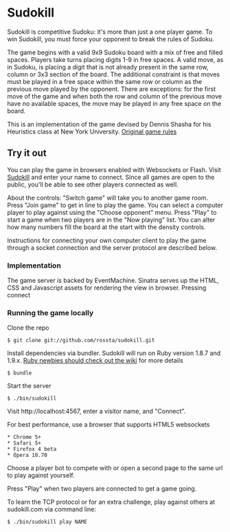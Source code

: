 # Sudokill #

Sudokill is competitive Sudoku: it's more than just a one player game. To win Sudokill, you must force your opponent to break the rules of Sudoku.

The game begins with a valid 9x9 Sudoku board with a mix of free and filled spaces. Players take turns placing digits 1-9 in free spaces. A valid move, as in Sudoku, is placing a digit that is not already present in the same row, column or 3x3 section of the board. The additional constraint is that moves must be played in a free space within the same row or column as the previous move played by the opponent. There are exceptions: for the first move of the game and when both the row and column of the previous move have no available spaces, the move may be played in any free space on the board.

This is an implementation of the game devised by Dennis Shasha for his Heuristics class at New York University. [Original game rules](http://www.cs.nyu.edu/courses/fall10/G22.2965-001/sudokill.html)


## Try it out ##

You can play the game in browsers enabled with Websockets or Flash. Visit [Sudokill](http://rossta.github.com/sudokill) and enter your name to connect. Since all games are open to the public, you'll be able to see other players connected as well.

About the controls: "Switch game" will take you to another game room. Press "Join game" to get in line to play the game. You can select a computer player to play against using the "Choose opponent" menu. Press "Play" to start a game when two players are in the "Now playing" list. You can alter how many numbers fill the board at the start with the density controls.

Instructions for connecting your own computer client to play the game through a socket connection and the server protocol are described below.


### Implementation ###

The game server is backed by EventMachine. Sinatra serves up the HTML, CSS and Javascript assets for rendering the view in browser. Pressing connect


### Running the game locally ###

Clone the repo

	$ git clone git://github.com/rossta/sudokill.git

Install dependencies via bundler. Sudokill will run on Ruby version 1.8.7 and 1.9.x. [Ruby newbies should check out the wiki]([[Setup-for-Ruby-Newbies]]) for more details

	$ bundle

Start the server

	$ ./bin/sudokill

Visit http://localhost:4567, enter a visitor name, and "Connect".

For best performance, use a browser that supports HTML5 websockets

	* Chrome 5+
	* Safari 5+
	* Firefox 4 beta
	* Opera 10.70

Choose a player bot to compete with or open a second page to the same url to play against yourself.

Press "Play" when two players are connected to get a game going.

To learn the TCP protocol or for an extra challenge, play against others at sudokill.com via command line:

	$ ./bin/sudokill play NAME
